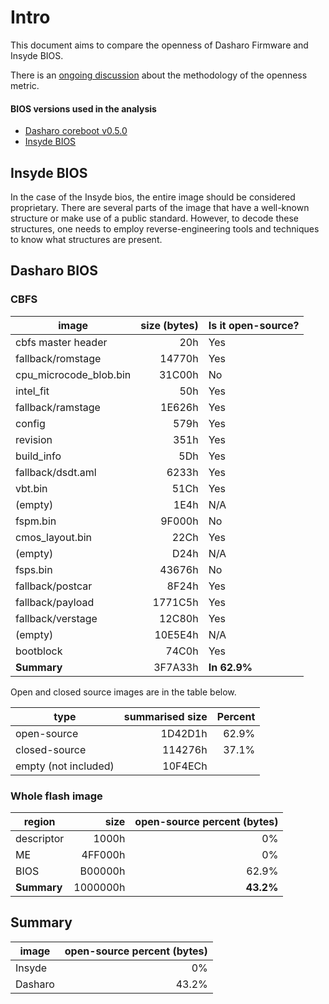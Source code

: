 # Intro

This document aims to compare the openness of Dasharo Firmware and Insyde BIOS.

There is an [ongoing discussion](https://github.com/Dasharo/dasharo-issues/issues/43) about the methodology of the openness metric.

#### BIOS versions used in the analysis

* [Dasharo coreboot v0.5.0](https://cloud.3mdeb.com/index.php/s/xM8FcCsMc8kfmKB)
* [Insyde BIOS](https://cloud.3mdeb.com/index.php/s/6Pte9F9nefxQEMN)

## Insyde BIOS

In the case of the Insyde bios, the entire image should be considered
proprietary. There are several parts of the image that have a well-known
structure or make use of a public standard. However, to decode these structures,
one needs to employ reverse-engineering tools and techniques to know what
structures are present.

## Dasharo BIOS

### CBFS

| image                  | size (bytes) | Is it open-source? |
| ---                    | ---:         | ---                |
| cbfs master header     | 20h          | Yes                |
| fallback/romstage      | 14770h       | Yes                |
| cpu_microcode_blob.bin | 31C00h       | No                 |
| intel_fit              | 50h          | Yes                |
| fallback/ramstage      | 1E626h       | Yes                |
| config                 | 579h         | Yes                |
| revision               | 351h         | Yes                |
| build_info             | 5Dh          | Yes                |
| fallback/dsdt.aml      | 6233h        | Yes                |
| vbt.bin                | 51Ch         | Yes                |
| (empty)                | 1E4h         | N/A                |
| fspm.bin               | 9F000h       | No                 |
| cmos_layout.bin        | 22Ch         | Yes                |
| (empty)                | D24h         | N/A                |
| fsps.bin               | 43676h       | No                 |
| fallback/postcar       | 8F24h        | Yes                |
| fallback/payload       | 1771C5h      | Yes                |
| fallback/verstage      | 12C80h       | Yes                |
| (empty)                | 10E5E4h      | N/A                |
| bootblock              | 74C0h        | Yes                |
| **Summary**            | 3F7A33h      | **In 62.9%**       |

Open and closed source images are in the table below.

| type                 | summarised size | Percent |
| ---                  | ---:            | ---:    |
| open-source          | 1D42D1h         | 62.9%   |
| closed-source        | 114276h         | 37.1%   |
| empty (not included) | 10F4ECh         |         |

### Whole flash image

| region      | size     | open-source percent (bytes) |
| ---         | ---:     | ---:                        |
| descriptor  | 1000h    | 0%                          |
| ME          | 4FF000h  | 0%                          |
| BIOS        | B00000h  | 62.9%                       |
| **Summary** | 1000000h | **43.2%**                   |

## Summary

| image   | open-source percent (bytes) |
| ---     | ---:                        |
| Insyde  | 0%                          |
| Dasharo | 43.2%                       |

